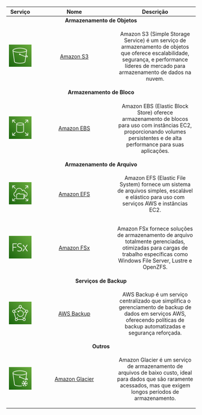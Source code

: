 <table align="center">
    <thead>
        <tr>
            <th>Serviço</th>
            <th width="200px">Nome</th>
            <th>Descrição</th>
        </tr>
    </thead>
    <tbody>
        <tr align="center">
            <td colspan="3"><strong>Armazenamento de Objetos</strong></td>
        </tr>
        <tr align="center">
            <td>
                <img width="150px" src="./../../assets/aws-services/storage/s3.png" alt="Amazon S3">
            </td>
            <td>
                <a href="#s3">Amazon S3</a>
            </td>
            <td>
                <p>Amazon S3 (Simple Storage Service) é um serviço de armazenamento de objetos que oferece escalabilidade, segurança, e performance líderes de mercado para armazenamento de dados na nuvem.</p>
            </td>
        </tr>
        <tr align="center">
            <td colspan="3"><strong>Armazenamento de Bloco</strong></td>
        </tr>
        <tr align="center">
            <td>
                <img width="150px" src="./../../assets/aws-services/storage/ebs.png" alt="Amazon EBS">
            </td>
            <td>
                <a href="#ebs">Amazon EBS</a>
            </td>
            <td>
                <p>Amazon EBS (Elastic Block Store) oferece armazenamento de blocos para uso com instâncias EC2, proporcionando volumes persistentes e de alta performance para suas aplicações.</p>
            </td>
        </tr>
        <tr align="center">
            <td colspan="3"><strong>Armazenamento de Arquivo</strong></td>
        </tr>
        <tr align="center">
            <td>
                <img width="150px" src="./../../assets/aws-services/storage/efs.png" alt="Amazon EFS">
            </td>
            <td>
                <a href="#efs">Amazon EFS</a>
            </td>
            <td>
                <p>Amazon EFS (Elastic File System) fornece um sistema de arquivos simples, escalável e elástico para uso com serviços AWS e instâncias EC2.</p>
            </td>
        </tr>
        <tr align="center">
            <td>
                <img width="150px" src="./../../assets/aws-services/storage/fsx.png" alt="Amazon FSx">
            </td>
            <td>
                <a href="#fsx">Amazon FSx</a>
            </td>
            <td>
                <p>Amazon FSx fornece soluções de armazenamento de arquivo totalmente gerenciadas, otimizadas para cargas de trabalho específicas como Windows File Server, Lustre e OpenZFS.</p>
            </td>
        </tr>
        <tr align="center">
            <td colspan="3"><strong>Serviços de Backup</strong></td>
        </tr>
        <tr align="center">
            <td>
                <img width="150px" src="./../../assets/aws-services/storage/backup.png" alt="AWS Backup">
            </td>
            <td>
                <a href="#backup">AWS Backup</a>
            </td>
            <td>
                <p>AWS Backup é um serviço centralizado que simplifica o gerenciamento de backup de dados em serviços AWS, oferecendo políticas de backup automatizadas e segurança reforçada.</p>
            </td>
        </tr>
        <tr align="center">
            <td colspan="3"><strong>Outros</strong></td>
        </tr>
        <tr align="center">
            <td>
                <img width="150px" src="./../../assets/aws-services/storage/glacier.png" alt="Amazon Glacier">
            </td>
            <td>
                <a href="#glacier">Amazon Glacier</a>
            </td>
            <td>
                <p>Amazon Glacier é um serviço de armazenamento de arquivos de baixo custo, ideal para dados que são raramente acessados, mas que exigem longos períodos de armazenamento.</p>
            </td>
        </tr>
    </tbody>
</table>
